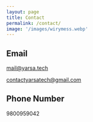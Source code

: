 ```yaml
---
layout: page
title: Contact
permalink: /contact/
image: '/images/wirymess.webp'
---
```


## Email

mail@yarsa.tech

contactyarsatech@gmail.com

## Phone Number

9800959042

<!-- <div class="form-box">
  <div class="contact-head">
    {% if site.data.settings.contact.description %}
    <p class="contact-description">
      {{site.data.settings.contact.description}}
    </p>
    {% endif %}
  </div>
</div> -->
